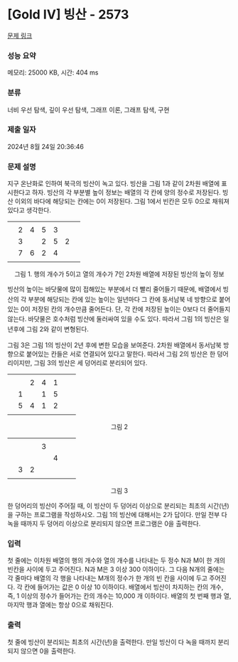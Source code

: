 # [Gold IV] 빙산 - 2573 

[문제 링크](https://www.acmicpc.net/problem/2573) 

### 성능 요약

메모리: 25000 KB, 시간: 404 ms

### 분류

너비 우선 탐색, 깊이 우선 탐색, 그래프 이론, 그래프 탐색, 구현

### 제출 일자

2024년 8월 24일 20:36:46

### 문제 설명

<p>지구 온난화로 인하여 북극의 빙산이 녹고 있다. 빙산을 그림 1과 같이 2차원 배열에 표시한다고 하자. 빙산의 각 부분별 높이 정보는 배열의 각 칸에 양의 정수로 저장된다. 빙산 이외의 바다에 해당되는 칸에는 0이 저장된다. 그림 1에서 빈칸은 모두 0으로 채워져 있다고 생각한다.</p>

<table class="table table-bordered td-center table-center-35 td-width-5">
	<tbody>
		<tr>
			<td> </td>
			<td> </td>
			<td> </td>
			<td> </td>
			<td> </td>
			<td> </td>
			<td> </td>
		</tr>
		<tr>
			<td> </td>
			<td>2</td>
			<td>4</td>
			<td>5</td>
			<td>3</td>
			<td> </td>
			<td> </td>
		</tr>
		<tr>
			<td> </td>
			<td>3</td>
			<td> </td>
			<td>2</td>
			<td>5</td>
			<td>2</td>
			<td> </td>
		</tr>
		<tr>
			<td> </td>
			<td>7</td>
			<td>6</td>
			<td>2</td>
			<td>4</td>
			<td> </td>
			<td> </td>
		</tr>
		<tr>
			<td> </td>
			<td> </td>
			<td> </td>
			<td> </td>
			<td> </td>
			<td> </td>
			<td> </td>
		</tr>
	</tbody>
</table>

<p style="text-align: center;">그림 1. 행의 개수가 5이고 열의 개수가 7인 2차원 배열에 저장된 빙산의 높이 정보</p>

<p><span style="line-height:1.6em">빙산의 높이는 바닷물에 많이 접해있는 부분에서 더 빨리 줄어들기 때문에, 배열에서 빙산의 각 부분에 해당되는 칸에 있는 높이는 일년마다 그 칸에 동서남북 네 방향으로 붙어있는 0이 저장된 칸의 개수만큼 줄어든다. 단, 각 칸에 저장된 높이는 0보다 더 줄어들지 않는다. 바닷물은 호수처럼 빙산에 둘러싸여 있을 수도 있다. 따라서 그림 1의 빙산은 일년후에 그림 2와 같이 변형된다.</span></p>

<p>그림 3은 그림 1의 빙산이 2년 후에 변한 모습을 보여준다. 2차원 배열에서 동서남북 방향으로 붙어있는 칸들은 서로 연결되어 있다고 말한다. 따라서 그림 2의 빙산은 한 덩어리이지만, 그림 3의 빙산은 세 덩어리로 분리되어 있다.</p>

<table class="table table-bordered td-center table-center-35 td-width-5">
	<tbody>
		<tr>
			<td> </td>
			<td> </td>
			<td> </td>
			<td> </td>
			<td> </td>
			<td> </td>
			<td> </td>
		</tr>
		<tr>
			<td> </td>
			<td> </td>
			<td>2</td>
			<td>4</td>
			<td>1</td>
			<td> </td>
			<td> </td>
		</tr>
		<tr>
			<td> </td>
			<td>1</td>
			<td> </td>
			<td>1</td>
			<td>5</td>
			<td> </td>
			<td> </td>
		</tr>
		<tr>
			<td> </td>
			<td>5</td>
			<td>4</td>
			<td>1</td>
			<td>2</td>
			<td> </td>
			<td> </td>
		</tr>
		<tr>
			<td> </td>
			<td> </td>
			<td> </td>
			<td> </td>
			<td> </td>
			<td> </td>
			<td> </td>
		</tr>
	</tbody>
</table>

<p style="text-align: center;">그림 2</p>

<table class="table table-bordered td-center table-center-35 td-width-5">
	<tbody>
		<tr>
			<td> </td>
			<td> </td>
			<td> </td>
			<td> </td>
			<td> </td>
			<td> </td>
			<td> </td>
		</tr>
		<tr>
			<td> </td>
			<td> </td>
			<td> </td>
			<td>3</td>
			<td> </td>
			<td> </td>
			<td> </td>
		</tr>
		<tr>
			<td> </td>
			<td> </td>
			<td> </td>
			<td> </td>
			<td>4</td>
			<td> </td>
			<td> </td>
		</tr>
		<tr>
			<td> </td>
			<td>3</td>
			<td>2</td>
			<td> </td>
			<td> </td>
			<td> </td>
			<td> </td>
		</tr>
		<tr>
			<td> </td>
			<td> </td>
			<td> </td>
			<td> </td>
			<td> </td>
			<td> </td>
			<td> </td>
		</tr>
	</tbody>
</table>

<p style="text-align: center;">그림 3</p>

<p>한 덩어리의 빙산이 주어질 때, 이 빙산이 두 덩어리 이상으로 분리되는 최초의 시간(년)을 구하는 프로그램을 작성하시오. 그림 1의 빙산에 대해서는 2가 답이다. 만일 전부 다 녹을 때까지 두 덩어리 이상으로 분리되지 않으면 프로그램은 0을 출력한다.</p>

### 입력 

 <p>첫 줄에는 이차원 배열의 행의 개수와 열의 개수를 나타내는 두 정수 N과 M이 한 개의 빈칸을 사이에 두고 주어진다. N과 M은 3 이상 300 이하이다. 그 다음 N개의 줄에는 각 줄마다 배열의 각 행을 나타내는 M개의 정수가 한 개의 빈 칸을 사이에 두고 주어진다. 각 칸에 들어가는 값은 0 이상 10 이하이다. 배열에서 빙산이 차지하는 칸의 개수, 즉, 1 이상의 정수가 들어가는 칸의 개수는 10,000 개 이하이다. 배열의 첫 번째 행과 열, 마지막 행과 열에는 항상 0으로 채워진다.</p>

### 출력 

 <p>첫 줄에 빙산이 분리되는 최초의 시간(년)을 출력한다. 만일 빙산이 다 녹을 때까지 분리되지 않으면 0을 출력한다.</p>

